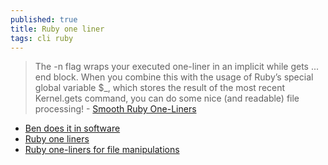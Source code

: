 ```yaml
---
published: true
title: Ruby one liner
tags: cli ruby
---
```

> The -n flag wraps your executed one-liner in an implicit while gets ... end block. When you combine this with the usage of Ruby’s special global variable $_, which stores the result of the most recent Kernel.gets command, you can do some nice (and readable) file processing! - [Smooth Ruby One-Liners](https://www.assertnotmagic.com/2017/10/05/smooth-one-liners/)

- [Ben does it in software](https://benoithamelin.tumblr.com/ruby1line)
- [Ruby one liners](https://github.com/learnbyexample/Command-line-text-processing/blob/master/ruby_one_liners.md)
- [Ruby one-liners for file manipulations ](https://www.bounga.org/ruby/2020/04/05/ruby-one-liners-for-file-manipulatiions/)
